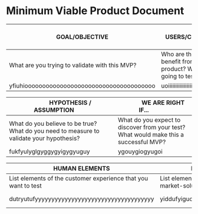# **Minimum Viable Product Document**
| &emsp;&emsp;&emsp; **GOAL/OBJECTIVE** &emsp;&emsp;&emsp;  | &emsp;&emsp;&emsp;  **USERS/CUSTOMERS** &emsp;&emsp;&emsp; |
| ------------------------------------- | ---------------------------------------------------------------------------|
| What are you trying to validate with this MVP? | Who are the users who benefit from this product? Who are you going to test it with? |
| yfiuhiooooooooooooooooooooooooooooooooooooo| uoiiiiiiiiiiiiiiiiiiiiiiiiiiiiiiiiiiiiiiiio|

| &emsp;&emsp;&emsp; **HYPOTHESIS / ASSUMPTION** &emsp;&emsp; | &emsp;&emsp;&emsp;  **WE ARE RIGHT IF...** &emsp;&emsp;&emsp; |
|----------------------------------------------------------------------|---------------------------------------------------------|
| What do you believe to be true? What do you need to measure to validate your hypothesis?  | What do you expect to discover from your test? What would make this a successful MVP?  |
| fukfyulyglgyggygyigygyuguy                                         | ygouygiogyugoi                                  |


| &emsp;&emsp;&emsp; **HUMAN ELEMENTS** &emsp;&emsp;&emsp;  | &emsp;&emsp;&emsp;  **BUSSINESS ELEMENTS** &emsp;&emsp;&emsp; | &emsp;&emsp;&emsp;  **TECHNOLOGY ELEMENTS** &emsp;&emsp;&emsp; |
| ------------------------------------- | ---------------------------------------------------------------------------|---------------------|
| List elements of the customer experience that you want to test  | List elements of the business viability and market-solution fit that you want to test | Describe the form or tools used to build this MVP |
| dutryutufyyyyyyyyyyyyyyyyyyyyyyyyyyyyyyyyyyyy |  yiddufyiguoiiiiiiiigggggggggggiuuuuuuuuuuuui |yfctucitttttttttttHFJKYHJUYUKFGKY <br> JFKUYFKUJFUJFKJYVGJCFDTRDYTCUKYFIFYUIY|


